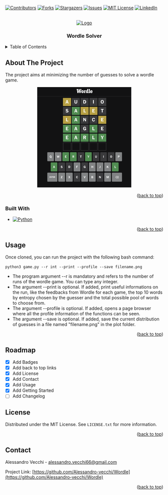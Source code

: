 <a name="readme-top"></a>
<!-- PROJECT SHIELDS -->
<!--
*** I'm using markdown "reference style" links for readability.
*** Reference links are enclosed in brackets [ ] instead of parentheses ( ).
*** See the bottom of this document for the declaration of the reference variables
*** for contributors-url, forks-url, etc. This is an optional, concise syntax you may use.
*** https://www.markdownguide.org/basic-syntax/#reference-style-links
-->
[![Contributors][contributors-shield]][contributors-url]
[![Forks][forks-shield]][forks-url]
[![Stargazers][stars-shield]][stars-url]
[![Issues][issues-shield]][issues-url]
[![MIT License][license-shield]][license-url]
[![LinkedIn][linkedin-shield]][linkedin-url]

<!-- PROJECT LOGO -->
<br />
<div align="center">
  <a href="https://github.com/alessandro-vecchi/Wordle">
    <img src="https://assets-prd.ignimgs.com/2022/04/15/wordle-1650045194490.jpg?width=300&crop=1%3A1%2Csmart&auto=webp&dpr=2" alt="Logo" width="400">
  </a>

  <h3 align="center">Wordle Solver</h3>

  
</div>


<!-- TABLE OF CONTENTS -->
<details>
  <summary>Table of Contents</summary>
  <ol>
    <li>
      <a href="#about-the-project">About The Project</a>
      <ul>
        <li><a href="#built-with">Built With</a></li>
      </ul>
    </li>
    <li>
      <a href="#getting-started">Getting Started</a>
      <ul>
        <li><a href="#prerequisites">Prerequisites</a></li>
        <li><a href="#installation">Installation</a></li>
      </ul>
    </li>
    <li><a href="#usage">Usage</a></li>
    <li><a href="#usage">Roadmap</a></li>
    <li><a href="#license">License</a></li>
    <li><a href="#contact">Contact</a></li>
  </ol>
</details>



<!-- ABOUT THE PROJECT -->
## About The Project

The project aims at minimizing the number of guesses to solve a wordle game.

<div align="center">
  <img src="screen/game.png" alt="Wordle game" width="300">
</div>

<p align="right">(<a href="#readme-top">back to top</a>)</p>



### Built With

* [![Python][Python]][Python-url]

<p align="right">(<a href="#readme-top">back to top</a>)</p>

<!-- USAGE EXAMPLES -->
## Usage

Once cloned, you can run the project with the following bash command:

```shell
python3 game.py --r int --print --profile --save filename.png
```

- The program argument --r is mandatory and refers to the number of runs of the wordle game. You can type any integer.
- The argument --print is optional. If added, print useful informations on the run, like the feedbacks from Wordle for each game, the top 10 words by entropy chosen by the guesser and the total possible pool of words to choose from.
- The argument --profile is optional. If added, opens a page browser where all the profile information of the functions can be seen.
- The argument --save is optional. If added, save the current distribution of guesses in a file named "filename.png" in the plot folder.

<p align="right">(<a href="#readme-top">back to top</a>)</p>

<!-- ROADMAP -->
## Roadmap

- [x] Add Badges
- [x] Add back to top links
- [x] Add License 
- [x] Add Contact
- [x] Add Usage
- [x] Add Getting Started
- [ ] Add Changelog
      
<!-- LICENSE -->
## License

Distributed under the MIT License. See `LICENSE.txt` for more information.

<p align="right">(<a href="#readme-top">back to top</a>)</p>



<!-- CONTACT -->
## Contact

Alessandro Vecchi - alessandro.vecchi66@gmail.com

Project Link: [https://github.com/Alessandro-vecchi/Wordle](https://github.com/Alessandro-vecchi/Wordle)

<p align="right">(<a href="#readme-top">back to top</a>)</p>

<!-- MARKDOWN LINKS & IMAGES -->
<!-- https://www.markdownguide.org/basic-syntax/#reference-style-links 
[contributors-shield]: https://img.shields.io/github/contributors/github_username/repo_name.svg?style=for-the-badge
[contributors-url]: https://github.com/github_username/repo_name/graphs/contributors
-->
[contributors-shield]: https://img.shields.io/github/contributors/Alessandro-vecchi/Wordle.svg?style=for-the-badge
[contributors-url]: https://github.com/Alessandro-vecchi/Wordle/graphs/contributors

[forks-shield]: https://img.shields.io/github/forks/Alessandro-vecchi/Wordle.svg?style=for-the-badge
[forks-url]: https://github.com/Alessandro-vecchi/Wordle/network/members

[stars-shield]: https://img.shields.io/github/stars/Alessandro-vecchi/Wordle.svg?style=for-the-badge
[stars-url]: https://github.com/Alessandro-vecchi/Wordle/stargazers

[issues-shield]: https://img.shields.io/github/issues/Alessandro-vecchi/Wordle.svg?style=for-the-badge
[issues-url]: https://github.com/Alessandro-vecchi/Wordle/issues

[license-shield]: https://img.shields.io/github/license/Alessandro-vecchi/Wordle?style=for-the-badge&logo=github&color=%23FFDD00
[license-url]: https://github.com/Alessandro-vecchi/Wordle/blob/master/LICENSE.txt

[linkedin-shield]: https://img.shields.io/badge/-LinkedIn-black.svg?style=for-the-badge&logo=linkedin&colorB=555
[linkedin-url]: https://linkedin.com/in/alessandro-v-6711

[product-screenshot]: images/screenshot.png
[Python]: https://img.shields.io/badge/python-3670A0?style=for-the-badge&logo=python&logoColor=ffdd54
[Python-url]: https://python.org/



